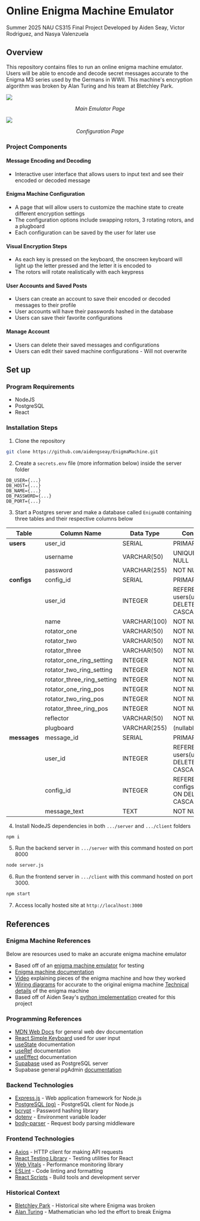 # Online Enigma Machine Emulator

Summer 2025 NAU CS315 Final Project
Developed by Aiden Seay, Victor Rodriguez, and Nasya Valenzuela

## Overview

This repository contains files to run an online enigma machine emulator. Users will be able to encode and decode secret messages accurate to the Enigma M3 series used by the Germans in WWII. This machine's encryption algorithm was broken by Alan Turing and his team at Bletchley Park.

<img align="center" src="git-images/emulator.png"/>
<p align="center" ><em>Main Emulator Page</em></p>

<img align="center" src="git-images/config.png"/>
<p align="center" ><em>Configuration Page</em></p>

### Project Components

#### Message Encoding and Decoding

* Interactive user interface that allows users to input text and see their encoded or decoded message

#### Enigma Machine Configuration

* A page that will allow users to customize the machine state to create different encryption settings
* The configuration options include swapping rotors, 3 rotating rotors, and a plugboard
* Each configuration can be saved by the user for later use

#### Visual Encryption Steps

* As each key is pressed on the keyboard, the onscreen keyboard will light up the letter pressed and the letter it is encoded to
* The rotors will rotate realistically with each keypress

#### User Accounts and Saved Posts

* Users can create an account to save their encoded or decoded messages to their profile
* User accounts will have their passwords hashed in the database
* Users can save their favorite configurations

#### Manage Account

* Users can delete their saved messages and configurations
* Users can edit their saved machine configurations - Will not overwrite

## Set up

### Program Requirements

* NodeJS
* PostgreSQL
* React

### Installation Steps

1. Clone the repository

```bash
git clone https://github.com/aidengseay/EnigmaMachine.git
```

2. Create a `secrets.env` file (more information below) inside the server folder

```text
DB_USER={...}
DB_HOST={...}
DB_NAME={...}
DB_PASSWORD={...}
DB_PORT={...}
```

3. Start a Postgres server and make a database called `EnigmaDB` containing three tables and their respective columns below

| Table        | Column Name                   | Data Type    | Constraints                                      |
| ------------ | ----------------------------- | ------------ | ------------------------------------------------ |
| **users**    | user\_id                      | SERIAL       | PRIMARY KEY                                      |
|              | username                      | VARCHAR(50)  | UNIQUE, NOT NULL                                 |
|              | password                      | VARCHAR(255) | NOT NULL                                         |
| **configs**  | config\_id                    | SERIAL       | PRIMARY KEY                                      |
|              | user\_id                      | INTEGER      | REFERENCES users(user\_id) ON DELETE CASCADE     |
|              | name                          | VARCHAR(100) | NOT NULL                                         |
|              | rotator\_one                  | VARCHAR(50)  | NOT NULL                                         |
|              | rotator\_two                  | VARCHAR(50)  | NOT NULL                                         |
|              | rotator\_three                | VARCHAR(50)  | NOT NULL                                         |
|              | rotator\_one\_ring\_setting   | INTEGER      | NOT NULL                                         |
|              | rotator\_two\_ring\_setting   | INTEGER      | NOT NULL                                         |
|              | rotator\_three\_ring\_setting | INTEGER      | NOT NULL                                         |
|              | rotator\_one\_ring\_pos       | INTEGER      | NOT NULL                                         |
|              | rotator\_two\_ring\_pos       | INTEGER      | NOT NULL                                         |
|              | rotator\_three\_ring\_pos     | INTEGER      | NOT NULL                                         |
|              | reflector                     | VARCHAR(50)  | NOT NULL                                         |
|              | plugboard                     | VARCHAR(255) | (nullable)                                       |
| **messages** | message\_id                   | SERIAL       | PRIMARY KEY                                      |
|              | user\_id                      | INTEGER      | REFERENCES users(user\_id) ON DELETE CASCADE     |
|              | config\_id                    | INTEGER      | REFERENCES configs(config\_id) ON DELETE CASCADE |
|              | message\_text                 | TEXT         | NOT NULL                                         |

4. Install NodeJS dependencies in both `.../server` and `.../client` folders

```bash
npm i
```

5. Run the backend server in `.../server` with this command hosted on port 8000

```bash
node server.js
```

6. Run the frontend server in `.../client` with this command hosted on port 3000.

```bash
npm start
```

7. Access locally hosted site at `http://localhost:3000`

## References

### Enigma Machine References

Below are resources used to make an accurate enigma machine emulator

* Based off of an [enigma machine emulator](https://www.101computing.net/enigma-machine-emulator/) for testing
* [Enigma machine documentation](https://www.cryptomuseum.com/crypto/enigma/b/index.htm)
* [Video](https://www.youtube.com/watch?v=ybkkiGtJmkM&ab_channel=JaredOwen) explaining pieces of the enigma machine and how they worked
* [Wiring diagrams](https://www.cryptomuseum.com/crypto/enigma/wiring.htm) for accurate to the original enigma machine
[Technical details](https://www.ciphermachinesandcryptology.com/en/enigmatech.htm) of the enigma machine
* Based off of Aiden Seay's [python implementation](https://github.com/aidengseay/CLIEnigmaMachine) created for this project

### Programming References

* [MDN Web Docs](https://developer.mozilla.org/en-US/) for general web dev documentation
* [React Simple Keyboard](https://www.npmjs.com/package/react-simple-keyboard) used for user input
* [useState](https://www.npmjs.com/package/react-simple-keyboard) documentation
* [useRef](https://react.dev/reference/react/useRef) documentation
* [useEffect](https://react.dev/reference/react/useEffect) documentation
* [Supabase](https://supabase.com/) used as PostgreSQL server
* Supabase general pgAdmin [documentation](https://supabase.com/docs/guides/database/pgadmin)

### Backend Technologies

* [Express.js](https://expressjs.com/) - Web application framework for Node.js
* [PostgreSQL (pg)](https://node-postgres.com/) - PostgreSQL client for Node.js
* [bcrypt](https://www.npmjs.com/package/bcrypt) - Password hashing library
* [dotenv](https://www.npmjs.com/package/dotenv) - Environment variable loader
* [body-parser](https://www.npmjs.com/package/body-parser) - Request body parsing middleware

### Frontend Technologies

* [Axios](https://axios-http.com/) - HTTP client for making API requests
* [React Testing Library](https://testing-library.com/docs/react-testing-library/intro/) - Testing utilities for React
* [Web Vitals](https://web.dev/vitals/) - Performance monitoring library
* [ESLint](https://eslint.org/) - Code linting and formatting
* [React Scripts](https://www.npmjs.com/package/react-scripts) - Build tools and development server

### Historical Context

* [Bletchley Park](https://bletchleypark.org.uk/) - Historical site where Enigma was broken
* [Alan Turing](https://en.wikipedia.org/wiki/Alan_Turing) - Mathematician who led the effort to break Enigma

